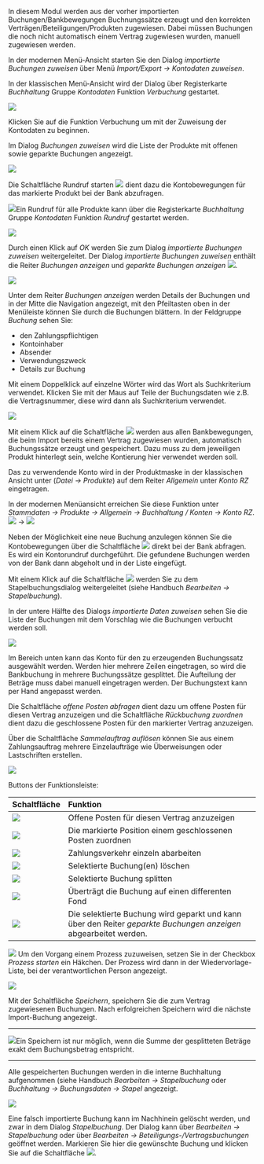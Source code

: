 In diesem Modul werden aus der vorher importierten Buchungen/Bankbewegungen Buchnungssätze erzeugt und den korrekten Verträgen/Beteiligungen/Produkten zugewiesen. Dabei müssen Buchungen die noch nicht automatisch einem Vertrag zugewiesen wurden, manuell zugewiesen werden.

In der modernen Menü-Ansicht starten Sie den Dialog *importierte Buchungen zuweisen* über Menü *Import/Export → Kontodaten zuweisen*.

In der klassischen Menü-Ansicht wird der Dialog über Registerkarte *Buchhaltung* Gruppe *Kontodaten* Funktion *Verbuchung* gestartet.

![](http://xpecto.github.io/docs/xpecto/Import_Export/Kontodaten_zuweisen/Kontodaten_Menue.png)

Klicken  Sie auf die Funktion Verbuchung um mit der Zuweisung der Kontodaten zu beginnen.

Im Dialog *Buchungen zuweisen* wird die Liste der Produkte mit offenen sowie geparkte Buchungen angezeigt.

![](http://xpecto.github.io/docs/xpecto/Import_Export/Kontodaten_zuweisen/Buchungen_zuweisen.png)

Die Schaltfläche Rundruf starten ![](http://xpecto.github.io/docs/xpecto/Import_Export/Kontodaten_zuweisen/Rundruf_starten.png) dient dazu die Kontobewegungen für das markierte Produkt bei der Bank abzufragen. 

![](http://xpecto.github.io/docs/xpecto/Grafiken/gr_gluehbirne.jpg)Ein Rundruf für alle Produkte kann über die Registerkarte *Buchhaltung* Gruppe *Kontodaten* Funktion *Rundruf* gestartet werden.

![](http://xpecto.github.io/docs/xpecto/Import_Export/Kontodaten_zuweisen/Rundruf_Menue.png)


Durch einen Klick auf  *OK* werden Sie zum Dialog *importierte Buchungen zuweisen* weitergeleitet. 
Der Dialog *importierte Buchungen zuweisen* enthält die Reiter *Buchungen anzeigen* und *geparkte Buchungen anzeigen* ![](http://xpecto.github.io/docs/xpecto/Import_Export/Kontodaten_zuweisen/Geparkte_Buchungen.png).

![](http://xpecto.github.io/docs/xpecto/Import_Export/Kontodaten_zuweisen/Buchungen_zuweise_Main.png)

Unter dem Reiter *Buchungen anzeigen* werden Details der Buchungen und in der Mitte die Navigation angezeigt, mit den Pfeiltasten oben in der Menüleiste können Sie durch die Buchungen blättern. 
In der Feldgruppe *Buchung* sehen Sie:

 - den Zahlungspflichtigen
 - Kontoinhaber
 - Absender
 - Verwendungszweck
 - Details zur Buchung

Mit einem Doppelklick auf einzelne Wörter wird das Wort als Suchkriterium verwendet. Klicken Sie mit der Maus auf Teile der Buchungsdaten wie z.B. die Vertragsnummer, diese wird dann als Suchkriterium verwendet.

![](http://xpecto.github.io/docs/xpecto/Import_Export/Kontodaten_zuweisen/Buchung_Suche.png)

Mit einem Klick auf die Schaltfläche ![](http://xpecto.github.io/docs/img/img_1442307719407.png) werden aus allen Bankbewegungen, die beim Import bereits einem Vertrag zugewiesen wurden, automatisch Buchungssätze erzeugt und gespeichert. Dazu muss zu dem jeweiligen Produkt hinterlegt sein, welche Kontierung hier verwendet werden soll. 

Das zu verwendende Konto wird in der Produktmaske in der klassischen Ansicht unter (*Datei → Produkte*) auf dem Reiter *Allgemein* unter *Konto RZ* eingetragen. 

In der modernen Menüansicht erreichen Sie diese Funktion unter *Stammdaten -> Produkte -> Allgemein -> Buchhaltung / Konten -> Konto RZ*.
![](http://xpecto.github.io/docs/xpecto/Import_Export/Kontodaten_zuweisen/Produkte_Menue.png) -> ![](http://xpecto.github.io/docs/xpecto/Import_Export/Kontodaten_zuweisen/Konto_RZ.png)

Neben der Möglichkeit eine neue Buchung anzulegen können Sie die Kontobewegungen über die Schaltfläche ![](http://xpecto.github.io/docs/img/img_1461923451087.png) direkt bei der Bank abfragen.  Es wird ein Kontorundruf durchgeführt. Die gefundene Buchungen werden von der Bank dann abgeholt und in der Liste eingefügt.

Mit einem Klick auf die Schaltfläche ![](http://xpecto.github.io/docs/img/img_1442404617262.png) werden Sie zu dem Stapelbuchungsdialog weitergeleitet (siehe Handbuch *Bearbeiten → Stapelbuchung*). 

In der untere Hälfte des Dialogs *importierte Daten zuweisen* sehen Sie die Liste der Buchungen mit dem Vorschlag wie die Buchungen verbucht werden soll. 

![](http://xpecto.github.io/docs/img/img_1461924691118.png)

Im Bereich unten kann das Konto für den zu erzeugenden Buchungssatz ausgewählt werden. Werden hier mehrere Zeilen eingetragen, so wird die Bankbuchung in mehrere Buchungssätze gesplittet. Die Aufteilung der Beträge muss dabei manuell eingetragen werden. Der Buchungstext kann per Hand angepasst werden.

Die Schaltfläche *offene Posten abfragen* dient dazu um offene Posten für diesen Vertrag anzuzeigen und die Schaltfläche *Rückbuchung zuordnen* dient dazu die geschlossene Posten für den markierter Vertrag anzuzeigen.

Über die Schaltfläche *Sammelauftrag auflösen* können Sie aus einem Zahlungsauftrag mehrere Einzelaufträge wie Überweisungen oder Lastschriften erstellen. 

![](http://xpecto.github.io/docs/xpecto/Import_Export/Kontodaten_zuweisen/Zahlungsverkehr_auswaehlen.png)

Buttons der Funktionsleiste:

|  Schaltfläche         |    Funktion     |  
| ------------- |:-------------| 
| ![](http://xpecto.github.io/docs/xpecto/Import_Export/Kontodaten_zuweisen/Button_offene_Posten_abfragen.png)     |  Offene Posten für diesen Vertrag anzuzeigen |
| ![](http://xpecto.github.io/docs/xpecto/Import_Export/Kontodaten_zuweisen/Button_Rückbuchung_zuordnen.png)|Die markierte Position einem geschlossenen Posten zuordnen  | 
| ![](http://xpecto.github.io/docs/xpecto/Import_Export/Kontodaten_zuweisen/Button_Sammelauftrag_aufloesen.png)| Zahlungsverkehr einzeln abarbeiten | 
| ![](http://xpecto.github.io/docs/xpecto/Import_Export/Kontodaten_zuweisen/Button_Buchung_loeschen.png)  | Selektierte Buchung(en) löschen | 
| ![](http://xpecto.github.io/docs/xpecto/Import_Export/Kontodaten_zuweisen/Button_Buchung_aufteilen.png)  | Selektierte Buchung splitten | 
| ![](http://xpecto.github.io/docs/xpecto/Import_Export/Kontodaten_zuweisen/Button_Buchung_uebertragen.png)  |Überträgt die Buchung auf einen differenten Fond| 
| ![](http://xpecto.github.io/docs/xpecto/Import_Export/Kontodaten_zuweisen/Button_Buchung_parken.png)   | Die selektierte Buchung wird geparkt und kann über den Reiter *geparkte Buchungen anzeigen* abgearbeitet werden. | 

![](http://xpecto.github.io/docs/xpecto/Import_Export/Kontodaten_zuweisen/Prozess_starten.png)
Um den Vorgang einem Prozess zuzuweisen, setzen Sie in der Checkbox *Prozess starten* ein Häkchen. Der Prozess wird dann in der Wiedervorlage-Liste, bei der verantwortlichen Person angezeigt.

![](http://xpecto.github.io/docs/xpecto/Import_Export/Kontodaten_zuweisen/Speichern.png)

Mit der Schaltfläche *Speichern*, speichern Sie die zum Vertrag zugewiesenen Buchungen. Nach erfolgreichen Speichern wird die nächste Import-Buchung angezeigt. 

----------
![](http://xpecto.github.io/docs/xpecto/Grafiken/gr_gluehbirne.jpg)Ein Speichern ist nur möglich, wenn die Summe der gesplitteten Beträge exakt dem Buchungsbetrag entspricht.

----------

Alle gespeicherten Buchungen werden in die interne Buchhaltung aufgenommen (siehe Handbuch *Bearbeiten → Stapelbuchung* oder *Buchhaltung -> Buchungsdaten -> Stapel* angezeigt.

![](http://xpecto.github.io/docs/xpecto/Import_Export/Kontodaten_zuweisen/Buchung_loeschen.png)

Eine falsch importierte Buchung kann im Nachhinein gelöscht werden, und zwar in dem Dialog *Stapelbuchung*. Der Dialog kann über *Bearbeiten → Stapelbuchung* oder über *Bearbeiten → Beteiligungs-/Vertragsbuchungen* geöffnet werden. Markieren Sie hier die gewünschte Buchung und klicken Sie auf die Schaltfläche ![](http://xpecto.github.io/docs/xpecto/Import_Export/Kontodaten_zuweisen/Buchung_loeschen_.png). 